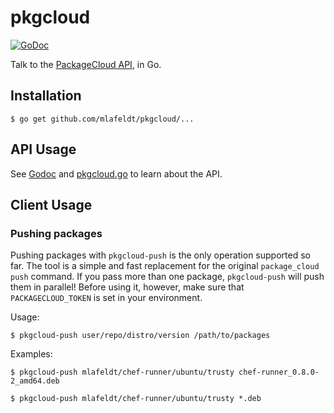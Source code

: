 # pkgcloud

[![GoDoc](https://godoc.org/github.com/mlafeldt/pkgcloud?status.svg)](https://godoc.org/github.com/mlafeldt/pkgcloud)

Talk to the [PackageCloud API](https://packagecloud.io/docs/api), in Go.

## Installation

    $ go get github.com/mlafeldt/pkgcloud/...

## API Usage

See [Godoc](https://godoc.org/github.com/mlafeldt/pkgcloud) and
[pkgcloud.go](pkgcloud.go) to learn about the API.

## Client Usage

### Pushing packages

Pushing packages with `pkgcloud-push` is the only operation supported so far.
The tool is a simple and fast replacement for the original `package_cloud push`
command. If you pass more than one package, `pkgcloud-push` will push them in
parallel! Before using it, however, make sure that `PACKAGECLOUD_TOKEN` is set
in your environment.

Usage:

    $ pkgcloud-push user/repo/distro/version /path/to/packages

Examples:

    $ pkgcloud-push mlafeldt/chef-runner/ubuntu/trusty chef-runner_0.8.0-2_amd64.deb

    $ pkgcloud-push mlafeldt/chef-runner/ubuntu/trusty *.deb
